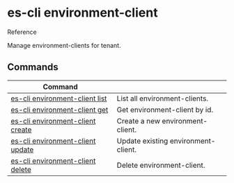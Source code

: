 # es-cli environment-client
Reference

Manage environment-clients for tenant.

## Commands
|Command| |
|---|---|
|[es-cli environment-client list](#)  |List all environment-clients.   |
|[es-cli environment-client get](#)   |Get environment-client by id.   |
|[es-cli environment-client create](#)   |Create a new environment-client.   |
|[es-cli environment-client update](#)   |Update existing environment-client.  |
|[es-cli environment-client delete](#)   |Delete environment-client.  |

